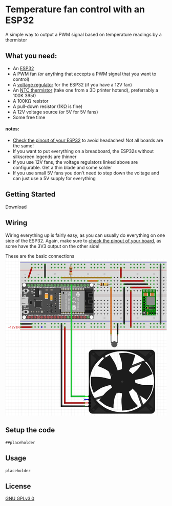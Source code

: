 # Temperature fan control with an ESP32

A simple way to output a PWM signal based on temperature readings by a thermistor

## What you need:
* An [ESP32](https://www.amazon.com/HiLetgo-ESP-WROOM-32-Development-Microcontroller-Integrated/dp/B0718T232Z/ref=sr_1_4?crid=1WTN5IH997FW2&keywords=esp32&qid=1655224029&sprefix=esp32%2Caps%2C151&sr=8-4)
* A PWM fan (or anything that accepts a PWM signal that you want to control)
* A [voltage regulator](https://www.amazon.com/Weewooday-Regulator-Voltage-Converter-Transformer/dp/B08JZ5FVLC/ref=sr_1_3?crid=3E4K4QAQ63O3Y&keywords=mini+voltage+regulator&qid=1655223958&sprefix=mini+voltage+regulator%2Caps%2C152&sr=8-3) for the ESP32 (if you have a 12V fan)
* An [NTC thermistor](https://www.amazon.com/HICTOP-Thermistors-Sensor-Reprap-printer/dp/B0150YLX9C/ref=sr_1_1_sspa?crid=3AMQB4ZI9Y2LA&keywords=ntc%2B3950%2B100k%2Bthermistor&qid=1655224094&sprefix=NTC%2B%2Caps%2C148&sr=8-1-spons&spLa=ZW5jcnlwdGVkUXVhbGlmaWVyPUExRDk1SURYOVhDVVJZJmVuY3J5cHRlZElkPUEwNTk4NTk5MjVGQ0NJSkJORjNQSiZlbmNyeXB0ZWRBZElkPUEwNDUwMzU1V0c2STZUTUhFUjROJndpZGdldE5hbWU9c3BfYXRmJmFjdGlvbj1jbGlja1JlZGlyZWN0JmRvTm90TG9nQ2xpY2s9dHJ1ZQ&th=1) (take one from a 3D printer hotend), preferrably a 100K 3950
* A 100KΩ resistor
* A pull-down resistor (1KΩ is fine)
* A 12V voltage source (or 5V for 5V fans)
* Some free time

#### notes:
* [Check the pinout of your ESP32](https://www.upesy.com/blogs/tutorials/esp32-pinout-reference-gpio-pins-ultimate-guide) to avoid headaches! Not all boards are the same!
* If you want to put everything on a breadboard, the ESP32s without silkscreen legends are thinner
* If you use 12V fans, the voltage regulators linked above are configurable. Get a thin blade and some solder
* If you use small 5V fans you don't need to step down the voltage and can just use a 5V supply for everything

## Getting Started
Download 

## Wiring
Wiring everything up is fairly easy, as you can usually do everything on one side of the ESP32. Again, make sure to [check the pinout of your board](https://www.upesy.com/blogs/tutorials/esp32-pinout-reference-gpio-pins-ultimate-guide), as some have the 3V3 output on the other side!

These are the basic connections
![Breadboard](https://github.com/FAB1150/ESP32_fan_control/blob/main/images/breadboard%20schematic.jpg?raw=true)

## Setup the code
``` arduino
##placeholder
```

## Usage
``` arduino
placeholder
```


## License
[GNU GPLv3.0](https://choosealicense.com/licenses/gpl-3.0/)
